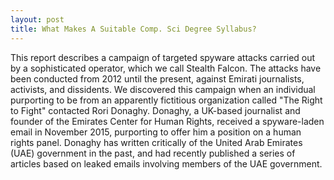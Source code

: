 ```yaml
---
layout: post
title: What Makes A Suitable Comp. Sci Degree Syllabus?
---
```


This report describes a campaign of targeted spyware attacks carried out by a sophisticated operator, which we call Stealth Falcon. The attacks have been conducted from 2012 until the present, against Emirati journalists, activists, and dissidents. We discovered this campaign when an individual purporting to be from an apparently fictitious organization called "The Right to Fight" contacted Rori Donaghy. Donaghy, a UK-based journalist and founder of the Emirates Center for Human Rights, received a spyware-laden email in November 2015, purporting to offer him a position on a human rights panel. Donaghy has written critically of the United Arab Emirates (UAE) government in the past, and had recently published a series of articles based on leaked emails involving members of the UAE government.

